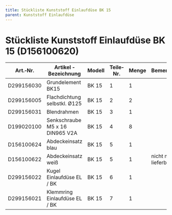 ```yaml
---
title: Stückliste Kunststoff Einlaufdüse BK 15
parent: Kunststoff Einlaufdüse
---
```


# Stückliste Kunststoff Einlaufdüse BK 15 (D156100620)

|Art.‐Nr.|Artikel ‐ Bezeichnung|Modell|Teile‐Nr.|Menge|Bemerkung|
|---|---|---|---|---|---|
|D299156030|Grundelement BK15|BK 15|1|1| |
|D299156005|Flachdichtung selbstkl. Ø125|BK 15|2|2| |
|D299156031|Blendrahmen|BK 15|3|1| |
|D199020100|Senkschraube M5 x 16 DIN965 V2A|BK 15|4|8| |
|D156100624|Abdeckeinsatz blau|BK 15|5|1| |
|D156100622|Abdeckeinsatz weiß|BK 15|5|1|nicht mehr lieferbar|
|D299156022|Kugel Einlaufdüse EL / BK|BK 15|6|1| |
|D299156021|Klemmring Einlaufdüse EL / BK|BK 15|7|1| |
